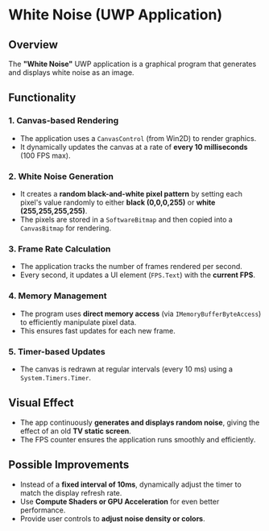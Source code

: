 # White Noise (UWP Application)

## **Overview**
The **"White Noise"** UWP application is a graphical program that generates and displays white noise as an image.

## **Functionality**
### **1. Canvas-based Rendering**
- The application uses a `CanvasControl` (from Win2D) to render graphics.
- It dynamically updates the canvas at a rate of **every 10 milliseconds** (100 FPS max).

### **2. White Noise Generation**
- It creates a **random black-and-white pixel pattern** by setting each pixel's value randomly to either **black (0,0,0,255)** or **white (255,255,255,255)**.
- The pixels are stored in a `SoftwareBitmap` and then copied into a `CanvasBitmap` for rendering.

### **3. Frame Rate Calculation**
- The application tracks the number of frames rendered per second.
- Every second, it updates a UI element (`FPS.Text`) with the **current FPS**.

### **4. Memory Management**
- The program uses **direct memory access** (via `IMemoryBufferByteAccess`) to efficiently manipulate pixel data.
- This ensures fast updates for each new frame.

### **5. Timer-based Updates**
- The canvas is redrawn at regular intervals (every 10 ms) using a `System.Timers.Timer`.

## **Visual Effect**
- The app continuously **generates and displays random noise**, giving the effect of an old **TV static screen**.
- The FPS counter ensures the application runs smoothly and efficiently.

## **Possible Improvements**
- Instead of a **fixed interval of 10ms**, dynamically adjust the timer to match the display refresh rate.
- Use **Compute Shaders or GPU Acceleration** for even better performance.
- Provide user controls to **adjust noise density or colors**.
